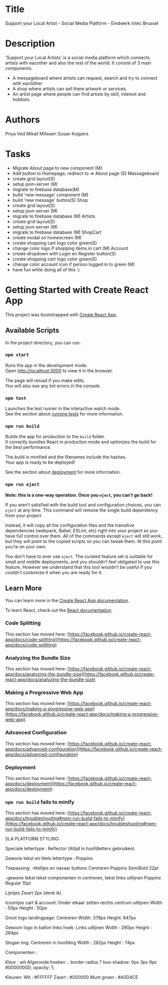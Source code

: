 # Title

Support your Local Artist - Social Media Platform - Eindwerk Intec Brussel

# Description

'Support your Local Artists' is a social media platform which connects artists with eacother and also the rest of the world.
It consist of 3 main components:
- A messageboard where artists can request, search and try to connect with eactother
- A shop where artists can sell there artwork or services.
- An artist page where people can find artists by skill, interest and hobbies.

# Authors

Priya Ved
Mikail Milissen
Susan Kuijpers

# Tasks 

- Migrate About page to new component (M)
- Add button to Homepage, redirect to => About page (S)
Messageboard
- create grid layout(S)
- setup json-server (M)
- migrate to firebase database(M)
- build 'new message' component (M)
- build 'new message' button(S)
Shop
- create grid layout(S)
- setup json-server (M)
- migrate to firebase database (M)
Artists
- create grid layout(S)
- setup json-server (M)
- migrate to firebase database (M)
ShopCart
- create modal on homescreen (M)
- create shopping cart logo color green(S)
- change color logo if shopping items in cart (M)
Account
- create dropdown with Login en Register button(S)
- create shopping cart logo color green(S)
- change color account icon if person logged in to green (M)
- have fun while doing all of this :)




# Getting Started with Create React App

This project was bootstrapped with [Create React App](https://github.com/facebook/create-react-app).

## Available Scripts

In the project directory, you can run:

### `npm start`

Runs the app in the development mode.\
Open [http://localhost:3000](http://localhost:3000) to view it in the browser.

The page will reload if you make edits.\
You will also see any lint errors in the console.

### `npm test`

Launches the test runner in the interactive watch mode.\
See the section about [running tests](https://facebook.github.io/create-react-app/docs/running-tests) for more information.

### `npm run build`

Builds the app for production to the `build` folder.\
It correctly bundles React in production mode and optimizes the build for the best performance.

The build is minified and the filenames include the hashes.\
Your app is ready to be deployed!

See the section about [deployment](https://facebook.github.io/create-react-app/docs/deployment) for more information.

### `npm run eject`

**Note: this is a one-way operation. Once you `eject`, you can’t go back!**

If you aren’t satisfied with the build tool and configuration choices, you can `eject` at any time. This command will remove the single build dependency from your project.

Instead, it will copy all the configuration files and the transitive dependencies (webpack, Babel, ESLint, etc) right into your project so you have full control over them. All of the commands except `eject` will still work, but they will point to the copied scripts so you can tweak them. At this point you’re on your own.

You don’t have to ever use `eject`. The curated feature set is suitable for small and middle deployments, and you shouldn’t feel obligated to use this feature. However we understand that this tool wouldn’t be useful if you couldn’t customize it when you are ready for it.

## Learn More

You can learn more in the [Create React App documentation](https://facebook.github.io/create-react-app/docs/getting-started).

To learn React, check out the [React documentation](https://reactjs.org/).

### Code Splitting

This section has moved here: [https://facebook.github.io/create-react-app/docs/code-splitting](https://facebook.github.io/create-react-app/docs/code-splitting)

### Analyzing the Bundle Size

This section has moved here: [https://facebook.github.io/create-react-app/docs/analyzing-the-bundle-size](https://facebook.github.io/create-react-app/docs/analyzing-the-bundle-size)

### Making a Progressive Web App

This section has moved here: [https://facebook.github.io/create-react-app/docs/making-a-progressive-web-app](https://facebook.github.io/create-react-app/docs/making-a-progressive-web-app)

### Advanced Configuration

This section has moved here: [https://facebook.github.io/create-react-app/docs/advanced-configuration](https://facebook.github.io/create-react-app/docs/advanced-configuration)

### Deployment

This section has moved here: [https://facebook.github.io/create-react-app/docs/deployment](https://facebook.github.io/create-react-app/docs/deployment)

### `npm run build` fails to minify

This section has moved here: [https://facebook.github.io/create-react-app/docs/troubleshooting#npm-run-build-fails-to-minify](https://facebook.github.io/create-react-app/docs/troubleshooting#npm-run-build-fails-to-minify)


SLA PLATFORM STYLING:

Speciale lettertype :
Reflector
(Altijd in hoofdletters gebruiken)

Gewone tekst en titels lettertype :
Poppins

Toepassing:
-titeltjes en navaar buttons
Centreren
Poppins SemiBold 22pt

-gewone tekst
tekst componenten in centreren, tekst links uitlijnen
Poppins Regular 15pt

Lijntjes
Zwart 2px (denk ik)

Icoontjes cart & account:
Onder elkaar zetten rechts centrum uitlijnen
Width : 50px 
Height : 50px 

Groot logo landingpage:
Centreren
Width: 378px
Height: 847px

Gewoon logo in ballon links hoek:
Links uitlijnen
Width : 290px
Height : 264px

Slogan img:
Centreren in hoofding
Width : 282px
Height :  74px

Componenten :

Kleur : wit
Afgeronde hoeken .. border radius ?
  box-shadow: 0px 3px 9px #0000000D;
  opacity: 1;

Kleuren:
Wit : #FFFFFF
Zwart : #000000
Munt groen : #A0D4CE
